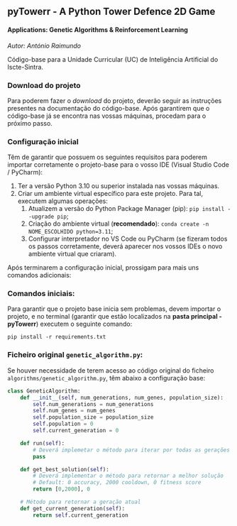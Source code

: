 ## pyTowerr - A Python Tower Defence 2D Game
#### Applications: Genetic Algorithms &amp; Reinforcement Learning
*Autor: António Raimundo*

Código-base para a Unidade Curricular (UC)
de Inteligência Artificial do Iscte-Sintra.

### Download do projeto
Para poderem fazer o _download_ do projeto, deverão seguir as instruções presentes na documentação do código-base. 
Após garantirem que o código-base já se encontra nas vossas máquinas, procedam para o
próximo passo.

### Configuração inicial
Têm de garantir que possuem os seguintes requisitos para poderem importar corretamente
o projeto-base para o vosso IDE (Visual Studio Code / PyCharm):
1. Ter a versão Python 3.10 ou superior instalada nas vossas máquinas.
2. Criar um ambiente virtual específico para este projeto. Para tal,
executem algumas operações:
   1. Atualizem a versão do Python Package Manager (pip): ``pip install --upgrade pip``;
   2. Criação do ambiente virtual (**recomendado**): ``conda create -n NOME_ESCOLHIDO python=3.11``;
   3. Configurar interpretador no VS Code ou PyCharm (se fizeram todos os passos corretamente, deverá aparecer nos vossos IDEs o novo ambiente virtual que criaram).

Após terminarem a configuração inicial, prossigam para mais uns comandos adicionais:

### Comandos iniciais:
Para garantir que o projeto base inicia sem problemas, devem importar o projeto, e no terminal 
(garantir que estão localizados na **pasta principal - pyTowerr**)
executem o seguinte comando:

``pip install -r requirements.txt``

### Ficheiro original `genetic_algorithm.py`:
Se houver necessidade de terem acesso ao código original do ficheiro `algorithms/genetic_algorithm.py`, têm abaixo a configuração base:
```python
class GeneticAlgorithm:
    def __init__(self, num_generations, num_genes, population_size):
        self.num_generations = num_generations
        self.num_genes = num_genes
        self.population_size = population_size
        self.population = 0
        self.current_generation = 0

    def run(self):
        # Deverá implemetar o método para iterar por todas as gerações
        pass

    def get_best_solution(self):
        # Deverá implementar o método para retornar a melhor solução
        # Default: 0 accuracy, 2000 cooldown, 0 fitness score
        return [0,2000], 0

    # Método para retornar a geração atual
    def get_current_generation(self):
        return self.current_generation
```